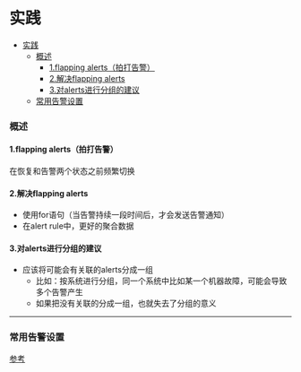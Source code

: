 # 实践

<!-- @import "[TOC]" {cmd="toc" depthFrom=1 depthTo=6 orderedList=false} -->
<!-- code_chunk_output -->

- [实践](#实践)
    - [概述](#概述)
      - [1.flapping alerts（拍打告警）](#1flapping-alerts拍打告警)
      - [2.解决flapping alerts](#2解决flapping-alerts)
      - [3.对alerts进行分组的建议](#3对alerts进行分组的建议)
    - [常用告警设置](#常用告警设置)

<!-- /code_chunk_output -->

### 概述

#### 1.flapping alerts（拍打告警）
在恢复和告警两个状态之前频繁切换

#### 2.解决flapping alerts
* 使用for语句（当告警持续一段时间后，才会发送告警通知）
* 在alert rule中，更好的聚合数据

#### 3.对alerts进行分组的建议
* 应该将可能会有关联的alerts分成一组
  * 比如：按系统进行分组，同一个系统中比如某一个机器故障，可能会导致多个告警产生
  * 如果把没有关联的分成一组，也就失去了分组的意义

***

### 常用告警设置

[参考](https://awesome-prometheus-alerts.grep.to/rules.html)

